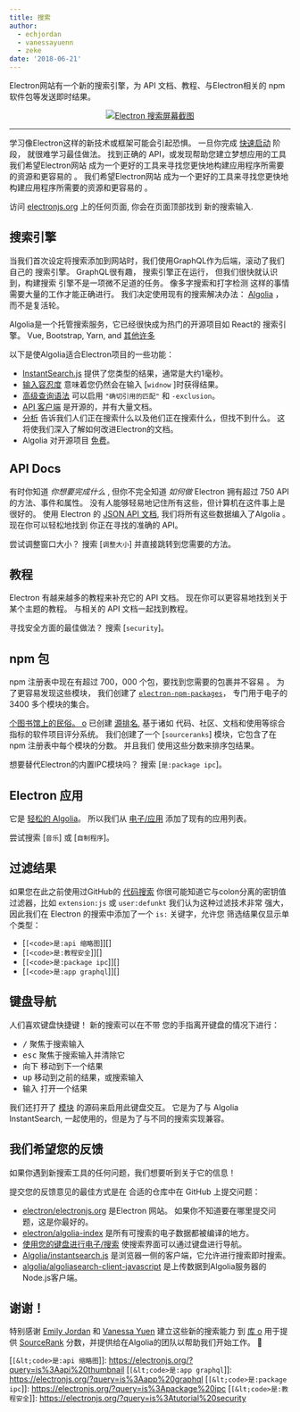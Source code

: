 ```yaml
---
title: 搜索
author:
  - echjordan
  - vanessayuenn
  - zeke
date: '2018-06-21'
---
```


Electron网站有一个新的搜索引擎，为 API 文档、教程、与Electron相关的 npm 软件包等发送即时结果。

<figure>
  <a href="https://electronjs.org/?query=resize" style="display: block; text-align: center;">
    <img class="screenshot" src="https://user-images.githubusercontent.com/2289/41683719-417ca80a-7490-11e8-9a52-fb145f4251ba.png" alt="Electron 搜索屏幕截图">
  </a>
</figure>

---

学习像Electron这样的新技术或框架可能会引起恐惧。 一旦你完成 [快速启动](https://github.com/electron/electron-quick-start) 阶段， 就很难学习最佳做法。 找到正确的 API，或发现帮助您建立梦想应用的工具 我们希望Electron网站 成为一个更好的工具来寻找您更快地构建应用程序所需要的资源和更容易的 。 我们希望Electron网站 成为一个更好的工具来寻找您更快地构建应用程序所需要的资源和更容易的 。

访问 [electronjs.org](https://electronjs.org) 上的任何页面, 你会在页面顶部找到 新的搜索输入.

## 搜索引擎

当我们首次设定将搜索添加到网站时，我们使用GraphQL作为后端，滚动了我们自己的 搜索引擎。 GraphQL很有趣， 搜索引擎正在运行， 但我们很快就认识到，构建搜索 引擎不是一项微不足道的任务。 像多字搜索和打字检测 这样的事情需要大量的工作才能正确进行。 我们决定使用现有的搜索解决办法： [Algolia](https://algolia.com) ，而不是复活轮。

Algolia是一个托管搜索服务，它已经很快成为热门的开源项目如 React的 搜索引擎。 Vue, Bootstrap, Yarn, and [其他许多](https://community.algolia.com/docsearch/)

以下是使Algolia适合Electron项目的一些功能：

- [InstantSearch.js](https://community.algolia.com/instantsearch.js) 提供了您类型的结果，通常是大约1毫秒。
- [输入容忍度](https://www.algolia.com/doc/guides/textual-relevance/typo-tolerance/) 意味着您仍然会在输入 [`widnow` ]时获得结果。
- [高级查询语法](https://www.algolia.com/doc/api-reference/api-parameters/advancedSyntax/) 可以启用 `"确切引用的匹配"` 和 `-exclusion`。
- [API 客户端](https://www.algolia.com/doc/api-client/javascript/getting-started/) 是开源的，并有大量文档。
- [分析](https://www.algolia.com/doc/guides/analytics/analytics-overview/) 告诉我们人们正在搜索什么以及他们正在搜索什么，但找不到什么。 这将使我们深入了解如何改进Electron的文档。
- Algolia 对开源项目 [免费](https://www.algolia.com/for-open-source)。

## API Docs

有时你知道 *你想要完成什么* , 但你不完全知道 *如何做* Electron 拥有超过 750 API 的方法、事件和属性。 没有人能够轻易地记住所有这些，但计算机在这件事上是很好的。 使用 Electron 的 [JSON API 文档](https://electronjs.org/blog/api-docs-json-schema), 我们将所有这些数据编入了Algolia 。 现在你可以轻松地找到 你正在寻找的准确的 API。

尝试调整窗口大小？ 搜索 [`调整大小`] 并直接跳转到您需要的方法。

## 教程

Electron 有越来越多的教程来补充它的 API 文档。 现在你可以更容易地找到关于某个主题的教程。 与相关的 API 文档一起找到教程。

寻找安全方面的最佳做法？ 搜索 [`security`]。

## npm 包

npm 注册表中现在有超过 700，000 个包，要找到您需要的包裹并不容易 。 为了更容易发现这些模块， 我们创建了 [`electron-npm-packages`][]， 专门用于电子的 3400 多个模块的集合。

[个图书馆上的民俗。 o](https://libraries.io) 已创建 [源排名](https://docs.libraries.io/overview.html#sourcerank), 基于诸如 代码、社区、文档和使用等综合指标的软件项目评分系统。 我们创建了一个 [`sourceranks`] 模块，它包含了在 npm 注册表中每个模块的分数。 并且我们 使用这些分数来排序包结果。

想要替代Electron的内置IPC模块吗？ 搜索 [`是:package ipc`]。

## Electron 应用

它是 [轻松的 Algolia](https://github.com/electron/algolia-indices)。 所以我们从 [电子/应用](https://github.com/electron/apps) 添加了现有的应用列表。

尝试搜索 [`音乐`] 或 [`自制程序`]。

## 过滤结果

如果您在此之前使用过GitHub的 [代码搜索](https://github.com/search) 你很可能知道它与colon分离的密钥值过滤器，比如 `extension:js` 或 `user:defunkt` 我们认为这种过滤技术非常 强大，因此我们在 Electron 的搜索中添加了一个 `is:` 关键字，允许您 筛选结果仅显示单个类型：

- [`[<code>是:api 缩略图`]</code>][]
- [`[<code>是:教程安全`]</code>][]
- [`[<code>是:package ipc`]</code>][]
- [`[<code>是:app graphql`]</code>][]

## 键盘导航

人们喜欢键盘快捷键！ 新的搜索可以在不带 您的手指离开键盘的情况下进行：

- <kbd>/</kbd> 聚焦于搜索输入
- <kbd>esc</kbd> 聚焦于搜索输入并清除它
- <kbd>向下</kbd> 移动到下一个结果
- <kbd>up</kbd> 移动到之前的结果，或搜索输入
- <kbd>输入</kbd> 打开一个结果

我们还打开了 [模块](https://github.com/electron/search-with-your-keyboard/) 的源码来启用此键盘交互。 它是为了与 Algolia InstantSearch, 一起使用的，但是为了与不同的搜索实现兼容。

## 我们希望您的反馈

如果你遇到新搜索工具的任何问题，我们想要听到关于它的信息！

提交您的反馈意见的最佳方式是在 合适的仓库中在 GitHub 上提交问题：

- [electron/electronjs.org](https://github.com/electron/electronjs.org) 是Electron 网站。 如果你不知道要在哪里提交问题，这是你最好的。
- [electron/algolia-index](https://github.com/electron/algolia-indices) 是所有可搜索的电子数据都被编译的地方。
- [使用您的键盘进行电子/搜索](https://github.com/electron/search-with-your-keyboard) 使搜索界面可以通过键盘进行导航。
- [Algolia/instantsearch.js](https://github.com/algolia/instantsearch.js) 是浏览器一侧的客户端，它允许进行搜索即时搜索。
- [algolia/algoliasearch-client-javascript](https://github.com/algolia/algoliasearch-client-javascript) 是上传数据到Algolia服务器的Node.js客户端。

## 谢谢！

特别感谢 [Emily Jordan](https://github.com/echjordan) 和 [Vanessa Yuen](https://github.com/vanessayuenn) 建立这些新的搜索能力 到 [库 o](https://libraries.io) 用于提供 [SourceRank](https://docs.libraries.io/overview.html#sourcerank) 分数，并提供给在Algolia的团队以帮助我们开始工作。 🍹

[`electron-npm-packages`]: https://ghub.io/electron-npm-packages
[`[&lt;code>是:api 缩略图`]</code>]: https://electronjs.org/?query=is%3Aapi%20thumbnail
[`[&lt;code>是:app graphql`]</code>]: https://electronjs.org/?query=is%3Aapp%20graphql
[`[&lt;code>是:package ipc`]</code>]: https://electronjs.org/?query=is%3Apackage%20ipc
[`[&lt;code>是:教程安全`]</code>]: https://electronjs.org/?query=is%3Atutorial%20security